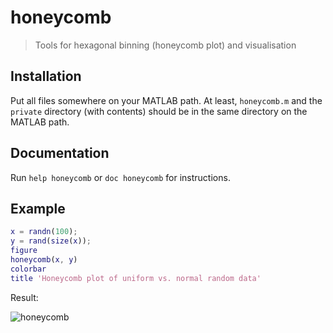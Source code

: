 # honeycomb
> Tools for hexagonal binning (honeycomb plot) and visualisation

## Installation
Put all files somewhere on your MATLAB path. At least, `honeycomb.m` and the `private` directory (with contents) should be in the same directory on the MATLAB path.

## Documentation
Run `help honeycomb` or `doc honeycomb` for instructions.

## Example
```matlab
x = randn(100);
y = rand(size(x));
figure
honeycomb(x, y)
colorbar
title 'Honeycomb plot of uniform vs. normal random data'
```

Result:

![honeycomb](https://cloud.githubusercontent.com/assets/19374736/24495979/3f70f6f6-1537-11e7-8203-523ae248bffa.png)
